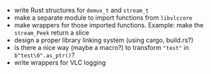 - write Rust structures for `demux_t` and `stream_t`
- make a separate module to import functions from `libvlccore`
- make wrappers for those imported functions. Example: make the `stream_Peek` return a slice
- design a proper library linking system (using cargo, build.rs?)
- is there a nice way (maybe a macro?) to transform `"test"` in `b"test\0".as_ptr()`?
- write wrappers for VLC logging
